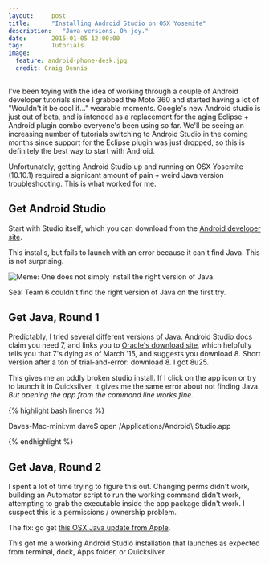 ```yaml
---
layout:     post
title:      "Installing Android Studio on OSX Yosemite"
description:   "Java versions. Oh joy."
date:       2015-01-05 12:00:00
tag: 		Tutorials
image:
  feature: android-phone-desk.jpg
  credit: Craig Dennis
---
```


I've been toying with the idea of working through a couple of Android developer tutorials since I grabbed the Moto 360 and started having a lot of "Wouldn't it be cool if..." wearable moments. Google's new Android studio is just out of beta, and is intended as a replacement for the aging Eclipse + Android plugin combo everyone's been using so far. We'll be seeing an increasing number of tutorials switching to Android Studio in the coming months since support for the Eclipse plugin was just dropped, so this is definitely the best way to start with Android. 

Unfortunately, getting Android Studio up and running on OSX Yosemite (10.10.1) required a signicant amount of pain + weird Java version troubleshooting. This is what worked for me. 

<h2 class="section-heading">Get Android Studio</h2>

Start with Studio itself, which you can download from the <a href="http://developer.android.com/sdk/index.html">Android developer site</a>.

This installs, but fails to launch with an error because it can't find Java. This is not surprising. 

<img class="img-reponsive" src="{{ site.baseurl }}/images/java-yosemite-meme.jpg" alt="Meme: One does not simply install the right version of Java." /> 

<span class="caption text-muted">Seal Team 6 couldn't find the right version of Java on the first try.</span>


<h2 class="section-heading">Get Java, Round 1</h2>

Predictably, I tried several different versions of Java. Android Studio docs claim you need 7, and links you to <a href="http://www.oracle.com/technetwork/java/javase/downloads/index.html">Oracle's download site</a>, which helpfully tells you that 7's dying as of March '15, and suggests you download 8. Short version after a ton of trial-and-error: download 8. I got 8u25.

This gives me an oddly broken studio install. If I click on the app icon or try to launch it in Quicksilver, it gives me the same error about not finding Java. <em>But opening the app from the command line works fine.</em> 

{% highlight bash linenos %}

Daves-Mac-mini:vm dave$ open /Applications/Android\ Studio.app

{% endhighlight %}

<h2 class="section-heading">Get Java, Round 2</h2>

I spent a lot of time trying to figure this out. Changing perms didn't work, building an Automator script to run the working command didn't work, attempting to grab the executable inside the app package didn't work. I suspect this is a permissions / ownership problem. 

The fix: go get <a href="http://support.apple.com/kb/DL1572?viewlocale=en_US&locale=en_US">this OSX Java update from Apple</a>. 

This got me a working Android Studio installation that launches as expected from terminal, dock, Apps folder, or Quicksilver. 